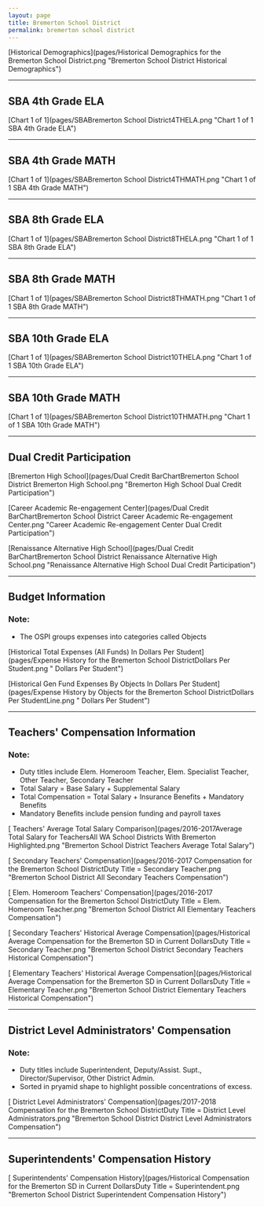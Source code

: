 ```yaml
---
layout: page
title: Bremerton School District
permalink: bremerton school district
---
```



[Historical Demographics](pages/Historical Demographics for the Bremerton School District.png "Bremerton School District Historical Demographics")

___

## SBA 4th Grade ELA

[Chart 1 of 1](pages/SBABremerton School District4THELA.png "Chart 1 of 1 SBA 4th Grade ELA")


___

## SBA 4th Grade MATH

[Chart 1 of 1](pages/SBABremerton School District4THMATH.png "Chart 1 of 1 SBA 4th Grade MATH")


___

## SBA 8th Grade ELA

[Chart 1 of 1](pages/SBABremerton School District8THELA.png "Chart 1 of 1 SBA 8th Grade ELA")


___

## SBA 8th Grade MATH

[Chart 1 of 1](pages/SBABremerton School District8THMATH.png "Chart 1 of 1 SBA 8th Grade MATH")


___

## SBA 10th Grade ELA

[Chart 1 of 1](pages/SBABremerton School District10THELA.png "Chart 1 of 1 SBA 10th Grade ELA")


___

## SBA 10th Grade MATH

[Chart 1 of 1](pages/SBABremerton School District10THMATH.png "Chart 1 of 1 SBA 10th Grade MATH")


___

## Dual Credit Participation

[Bremerton High School](pages/Dual Credit BarChartBremerton School District Bremerton High School.png "Bremerton High School Dual Credit Participation")

[Career   Academic Re-engagement Center](pages/Dual Credit BarChartBremerton School District Career   Academic Re-engagement Center.png "Career   Academic Re-engagement Center Dual Credit Participation")

[Renaissance Alternative High School](pages/Dual Credit BarChartBremerton School District Renaissance Alternative High School.png "Renaissance Alternative High School Dual Credit Participation")


___

## Budget Information
### Note:
- The OSPI groups expenses into categories called Objects

[Historical Total Expenses (All Funds) In Dollars Per Student](pages/Expense History for the Bremerton School DistrictDollars Per Student.png " Dollars Per Student")

[Historical Gen Fund Expenses By Objects In Dollars Per Student](pages/Expense History by Objects for the Bremerton School DistrictDollars Per StudentLine.png " Dollars Per Student")


___

## Teachers' Compensation Information
### Note:
- Duty titles include Elem. Homeroom Teacher, Elem. Specialist Teacher, Other Teacher, Secondary Teacher
- Total Salary = Base Salary + Supplemental Salary
- Total Compensation = Total Salary + Insurance Benefits + Mandatory Benefits
- Mandatory Benefits include pension funding and payroll taxes

[ Teachers' Average Total Salary Comparison](pages/2016-2017Average Total Salary for TeachersAll WA School Districts With Bremerton Highlighted.png "Bremerton School District Teachers Average Total Salary")

[ Secondary Teachers' Compensation](pages/2016-2017 Compensation for the Bremerton School DistrictDuty Title = Secondary Teacher.png "Bremerton School District All Secondary Teachers Compensation")

[ Elem. Homeroom Teachers' Compensation](pages/2016-2017 Compensation for the Bremerton School DistrictDuty Title = Elem. Homeroom Teacher.png "Bremerton School District All Elementary Teachers Compensation")

[ Secondary Teachers' Historical Average Compensation](pages/Historical Average Compensation for the Bremerton SD in Current DollarsDuty Title = Secondary Teacher.png "Bremerton School District Secondary Teachers Historical Compensation")

[ Elementary Teachers' Historical Average Compensation](pages/Historical Average Compensation for the Bremerton SD in Current DollarsDuty Title = Elementary Teacher.png "Bremerton School District Elementary Teachers Historical Compensation")


___

## District Level Administrators' Compensation

### Note:
- Duty titles include Superintendent, Deputy/Assist. Supt., Director/Supervisor, Other District Admin.
- Sorted in pryamid shape to highlight possible concentrations of excess.

[ District Level Administrators' Compensation](pages/2017-2018 Compensation for the Bremerton School DistrictDuty Title = District Level Administrators.png "Bremerton School District District Level Administrators Compensation")


___

## Superintendents' Compensation History

[ Superintendents' Compensation History](pages/Historical Compensation for the Bremerton SD in Current DollarsDuty Title = Superintendent.png "Bremerton School District Superintendent Compensation History")

